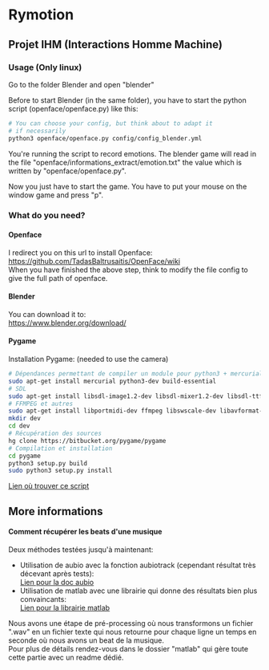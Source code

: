 # Rymotion

## Projet IHM (Interactions Homme Machine)

### Usage (Only linux)

Go to the folder Blender and open "blender"

Before to start Blender (in the same folder), you have to
start the python script (openface/openface.py) like this:

```bash
# You can choose your config, but think about to adapt it
# if necessarily
python3 openface/openface.py config/config_blender.yml
```

You're running the script to record emotions. The blender game will
read in the file "openface/informations_extract/emotion.txt" the value
which is written by "openface/openface.py".

Now you just have to start the game. You have to put your mouse on the window
game and press "p".

### What do you need?

#### Openface

I redirect you on this url to install Openface:  
https://github.com/TadasBaltrusaitis/OpenFace/wiki  
When you have finished the above step, think to modify
the file config to give the full path of openface.

#### Blender

You can download it to:  
https://www.blender.org/download/

#### Pygame

Installation Pygame: (needed to use the camera)

```bash
# Dépendances permettant de compiler un module pour python3 + mercurial pour cloner le repo
sudo apt-get install mercurial python3-dev build-essential
# SDL
sudo apt-get install libsdl-image1.2-dev libsdl-mixer1.2-dev libsdl-ttf2.0-dev libsdl1.2-dev
# FFMPEG et autres
sudo apt-get install libportmidi-dev ffmpeg libswscale-dev libavformat-dev libavcodec-dev libsmpeg-dev
mkdir dev
cd dev
# Récupération des sources
hg clone https://bitbucket.org/pygame/pygame
# Compilation et installation
cd pygame
python3 setup.py build
sudo python3 setup.py install
```

[Lien où trouver ce script](https://openclassrooms.com/forum/sujet/pygame-pour-python-3-3-sous-ubuntu-12-10)


## More informations

#### Comment récupérer les beats d'une musique

Deux méthodes testées jusqu'à maintenant:  

-  Utilisation de aubio avec la fonction aubiotrack (cependant résultat très décevant après tests):  
[Lien pour la doc aubio](https://github.com/aubio/aubio)
-  Utilisation de matlab avec une librairie qui donne des résultats bien plus convaincants:  
[Lien pour la librairie matlab](http://labrosa.ee.columbia.edu/projects/coversongs/)

Nous avons une étape de pré-processing où nous transformons un fichier ".wav" en un fichier texte qui nous retourne pour chaque ligne un temps en seconde où nous avons un beat de la musique.  
Pour plus de détails rendez-vous dans le dossier "matlab" qui gère toute cette partie avec un readme dédié.
